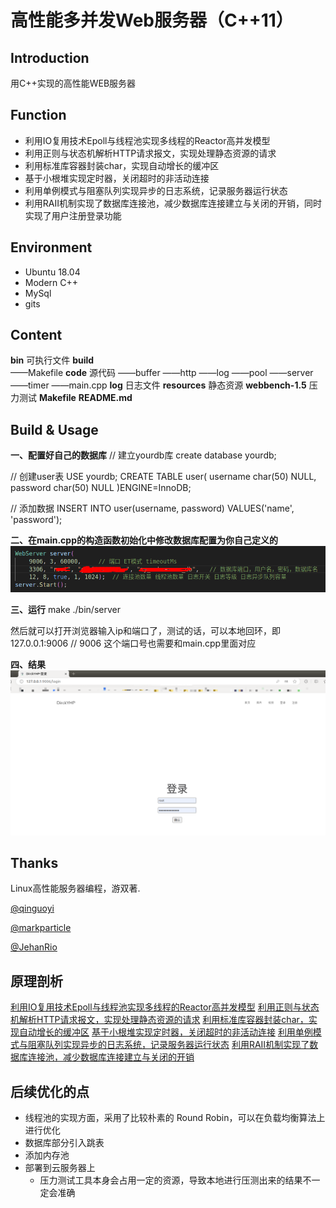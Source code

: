 # 高性能多并发Web服务器（C++11）
## Introduction
用C++实现的高性能WEB服务器
## Function
- 利用IO复用技术Epoll与线程池实现多线程的Reactor高并发模型
- 利用正则与状态机解析HTTP请求报文，实现处理静态资源的请求
- 利用标准库容器封装char，实现自动增长的缓冲区
- 基于小根堆实现定时器，关闭超时的非活动连接
- 利用单例模式与阻塞队列实现异步的日志系统，记录服务器运行状态
- 利用RAII机制实现了数据库连接池，减少数据库连接建立与关闭的开销，同时实现了用户注册登录功能

## Environment
- Ubuntu 18.04
- Modern C++
- MySql
- gits

## Content

**bin**              可执行文件
**build**            
——Makefile
**code**             源代码
——buffer
——http
——log
——pool
——server
——timer
——main.cpp
**log**              日志文件
**resources**        静态资源
**webbench-1.5**     压力测试
**Makefile**
**README.md**


## Build & Usage

**一、配置好自己的数据库**
// 建立yourdb库
create database yourdb;

// 创建user表
USE yourdb;
CREATE TABLE user(
    username char(50) NULL,
    password char(50) NULL
)ENGINE=InnoDB;

// 添加数据
INSERT INTO user(username, password) VALUES('name', 'password');


**二、在main.cpp的构造函数初始化中修改数据库配置为你自己定义的**
![](./img/readme_pic1.png)

**三、运行**
make
./bin/server

然后就可以打开浏览器输入ip和端口了，测试的话，可以本地回环，即127.0.0.1:9006  // 9006 这个端口号也需要和main.cpp里面对应

**四、结果**
![](./img/readme_pic2.png.png)

## Thanks

Linux高性能服务器编程，游双著. 

[@qinguoyi](https://github.com/qinguoyi/TinyWebServer)

[@markparticle](https://github.com/markparticle/WebServer)

[@JehanRio](https://github.com/JehanRio/TinyWebServer)

## 原理剖析
[利用IO复用技术Epoll与线程池实现多线程的Reactor高并发模型](./code/server/README.md)
[利用正则与状态机解析HTTP请求报文，实现处理静态资源的请求](./code/http/README.md)
[利用标准库容器封装char，实现自动增长的缓冲区](./code/buffer/README.md)
[基于小根堆实现定时器，关闭超时的非活动连接](./code/timer/README.md)
[利用单例模式与阻塞队列实现异步的日志系统，记录服务器运行状态](./code/log/README.md)
[利用RAII机制实现了数据库连接池，减少数据库连接建立与关闭的开销](./code/pool/README.md)

## 后续优化的点
- 线程池的实现⽅⾯，采⽤了⽐较朴素的 Round Robin，可以在负载均衡算法上进⾏优化
- 数据库部分引入跳表
- 添加内存池
- 部署到云服务器上
    - 压⼒测试⼯具本身会占⽤⼀定的资源，导致本地进⾏压测出来的结果不⼀定会准确

